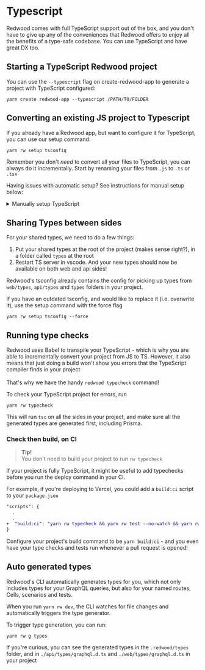 # Typescript
Redwood comes with full TypeScript support out of the box, and you don't have to give up any of the conveniences that Redwood offers to enjoy all the benefits of a type-safe codebase. You can use TypeScript and have great DX too.

## Starting a TypeScript Redwood project
You can use the `--typescript` flag on create-redwood-app to generate a project with TypeScript configured:
```shell
yarn create redwood-app --typescript /PATH/TO/FOLDER
```

## Converting an existing JS project to Typescript
If you already have a Redwood app, but want to configure it for TypeScript, you can use our setup command:

```
yarn rw setup tsconfig
```
Remember you don't _need_ to convert all your files to TypeScript, you can always do it incrementally. Start by renaming your files from `.js` to `.ts` or `.tsx`

Having issues with automatic setup? See instructions for manual setup below:

<details>
<summary>Manually setup TypeScript</summary>

This is what the setup command does for you step by step:

**API**

1. Create a `./api/tsconfig.json` file:

```shell
touch api/tsconfig.json
```

<br />

2. Now copy and paste the latest config from the Redwood template [api/tsconfig.json](https://github.com/redwoodjs/redwood/blob/main/packages/create-redwood-app/template/api/tsconfig.json) file here

**WEB**

1. Create a `./api/tsconfig.json` file:

```shell
touch web/tsconfig.json
```

<br />

2. Now copy and paste the latest config from the Redwood template [web/tsconfig.json](https://github.com/redwoodjs/redwood/blob/main/packages/create-redwood-app/template/web/tsconfig.json) file here


You should now have type definitions&mdash;you can rename your files from `.js` to `.ts`, and the files that contain JSX to `.tsx`.
</details>

## Sharing Types between sides
For your shared types, we need to do a few things:

1. Put your shared types at the root of the project (makes sense right?), in a folder called `types` at the root
2. Restart TS server in vscode. And your new types should now be available on both web and api sides!

Redwood's tsconfig already contains the config for picking up types from `web/types`, `api/types` and `types` folders in your project.

If you have an outdated tsconfig, and would like to replace it (i.e. overwrite it), use the setup command with the force flag

```
yarn rw setup tsconfig --force
```

## Running type checks

Redwood uses Babel to transpile your TypeScript - which is why you are able to incrementally convert your project from JS to TS. However, it also means that just doing a build won't show you errors that the TypeScript compiler finds in your project <br/> <br/> That's why we have the handy `redwood typecheck` command!

To check your TypeScript project for errors, run
```
yarn rw typecheck
```
This will run `tsc` on all the sides in your project, and make sure all the generated types are generated first, including Prisma.


### Check then build, on CI
> **Tip!**<br/>
> You don't need to build your project to run `rw typecheck`

If your project is fully TypeScript, it might be useful to add typechecks before you run the deploy command in your CI.

For example, if you're deploying to Vercel, you could add a `build:ci` script to your `package.json`
```diff
"scripts": {
  .
  .
+  "build:ci": "yarn rw typecheck && yarn rw test --no-watch && yarn rw deploy vercel",
}
```
Configure your project's build command to be `yarn build:ci` - and you even have your type checks and tests run whenever a pull request is opened!





## Auto generated types
Redwood's CLI automatically generates types for you, which not only includes types for your GraphQL queries, but also for your named routes, Cells, scenarios and tests.

When you run `yarn rw dev`, the CLI watches for file changes and automatically triggers the type generator.

To trigger type generation, you can run:
```shell
yarn rw g types
```


If you're curious, you can see the generated types in the `.redwood/types` folder, and in `./api/types/graphql.d.ts` and `./web/types/graphql.d.ts` in your project

